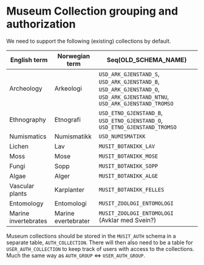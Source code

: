 
# Museum Collection grouping and authorization

We need to support the following (existing) collections by default.


| English term            |   Norwegian term      | Seq(OLD_SCHEMA_NAME)      |
| ------------------------|-----------------------|---------------------------|
| Archeology              |  Arkeologi            | `USD_ARK_GJENSTAND_S`, `USD_ARK_GJENSTAND_B`, `USD_ARK_GJENSTAND_O`, `USD_ARK_GJENSTAND_NTNU`, `USD_ARK_GJENSTAND_TROMSO`  |
| Ethnography             |  Etnografi            | `USD_ETNO_GJENSTAND_B`, `USD_ETNO_GJENSTAND_O`, `USD_ETNO_GJENSTAND_TROMSO` |
| Numismatics             |  Numismatikk          | `USD_NUMISMATIKK`           |
| Lichen                  |  Lav                  | `MUSIT_BOTANIKK_LAV`        |
| Moss                    |  Mose                 | `MUSIT_BOTANIKK_MOSE`       |
| Fungi                   |  Sopp                 | `MUSIT_BOTANIKK_SOPP`       |
| Algae                   |  Alger                | `MUSIT_BOTANIKK_ALGE`       |
| Vascular plants         |  Karplanter           | `MUSIT_BOTANIKK_FELLES`     |
| Entomology              |  Entomologi           | `MUSIT_ZOOLOGI_ENTOMOLOGI`  |
| Marine invertebrates    |  Marine evertebrater  | `MUSIT_ZOOLOGI_ENTOMOLOGI` (Avklar med Svein?) |

Museum collections should be stored in the `MUSIT_AUTH` schema in a separate
table, `AUTH_COLLECTION`. There will then also need to be a table for
`USER_AUTH_COLLECTION` to keep track of users with access to the collections.
Much the same way as `AUTH_GROUP` <=> `USER_AUTH_GROUP`.

